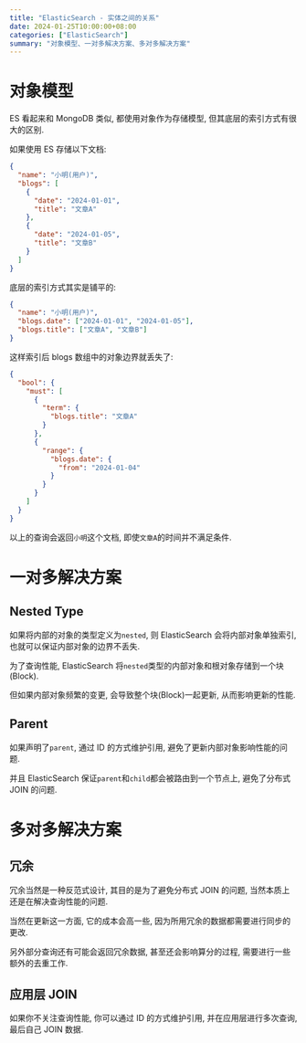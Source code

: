 ```yaml
---
title: "ElasticSearch - 实体之间的关系"
date: 2024-01-25T10:00:00+08:00
categories: ["ElasticSearch"]
summary: "对象模型、一对多解决方案、多对多解决方案"
---
```


# 对象模型

ES 看起来和 MongoDB 类似, 都使用对象作为存储模型, 但其底层的索引方式有很大的区别.

如果使用 ES 存储以下文档:

```json
{
  "name": "小明(用户)",
  "blogs": [
    {
      "date": "2024-01-01",
      "title": "文章A"
    },
    {
      "date": "2024-01-05",
      "title": "文章B"
    }
  ]
}
```

底层的索引方式其实是铺平的:

```json
{
  "name": "小明(用户)",
  "blogs.date": ["2024-01-01", "2024-01-05"],
  "blogs.title": ["文章A", "文章B"]
}
```

这样索引后 blogs 数组中的对象边界就丢失了:

```json
{
  "bool": {
    "must": [
      {
        "term": {
          "blogs.title": "文章A"
        }
      },
      {
        "range": {
          "blogs.date": {
            "from": "2024-01-04"
          }
        }
      }
    ]
  }
}
```

以上的查询会返回`小明`这个文档, 即使`文章A`的时间并不满足条件.

# 一对多解决方案

## Nested Type

如果将内部的对象的类型定义为`nested`, 则 ElasticSearch 会将内部对象单独索引, 也就可以保证内部对象的边界不丢失.

为了查询性能, ElasticSearch 将`nested`类型的内部对象和根对象存储到一个块(Block).

但如果内部对象频繁的变更, 会导致整个块(Block)一起更新, 从而影响更新的性能.

## Parent

如果声明了`parent`, 通过 ID 的方式维护引用, 避免了更新内部对象影响性能的问题.

并且 ElasticSearch 保证`parent`和`child`都会被路由到一个节点上, 避免了分布式 JOIN 的问题.

# 多对多解决方案

## 冗余

冗余当然是一种反范式设计, 其目的是为了避免分布式 JOIN 的问题, 当然本质上还是在解决查询性能的问题.

当然在更新这一方面, 它的成本会高一些, 因为所用冗余的数据都需要进行同步的更改.

另外部分查询还有可能会返回冗余数据, 甚至还会影响算分的过程, 需要进行一些额外的去重工作.

## 应用层 JOIN

如果你不关注查询性能, 你可以通过 ID 的方式维护引用, 并在应用层进行多次查询, 最后自己 JOIN 数据.
